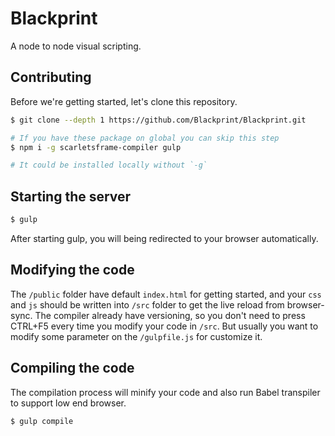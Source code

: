 # Blackprint
A node to node visual scripting.

## Contributing
Before we're getting started, let's clone this repository.
```sh
$ git clone --depth 1 https://github.com/Blackprint/Blackprint.git

# If you have these package on global you can skip this step
$ npm i -g scarletsframe-compiler gulp

# It could be installed locally without `-g`
```

## Starting the server
```sh
$ gulp
```

After starting gulp, you will being redirected to your browser automatically.

## Modifying the code
The `/public` folder have default `index.html` for getting started, and your `css` and `js` should be written into `/src` folder to get the live reload from browser-sync.
The compiler already have versioning, so you don't need to press CTRL+F5 every time you modify your code in `/src`.
But usually you want to modify some parameter on the `/gulpfile.js` for customize it.

## Compiling the code
The compilation process will minify your code and also run Babel transpiler to support low end browser.
```sh
$ gulp compile
```